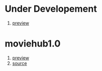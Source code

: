 # Under Developement 
1. [preview](https://moviehubdb.vercel.app)
# moviehub1.0 
1. [preview](https://moviehub-0.web.app/)
2. [source](https://github.com/Taleemj/moviehub)
